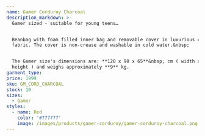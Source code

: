 ```yaml
---
name: Gamer Corduroy Charcoal
description_markdown: >-
  Gamer sized - suitable for young teens…


  Beanbag with foam filled inner bag and removable cover in luxurious corduroy
  fabric. The cover is non-crease and washable in cold water.&nbsp;


  The Gamer size's dimensions are: **120 x 90 x 65**&nbsp; cm ( width x depth x
  height ) and weighs approximately **9** kg.
garment_type:
price: 1999
sku: GM_CORD_CHARCOAL
stock: 10
sizes:
  - Gamer
styles:
  - name: Red
    color: '#777777'
    image: /images/products/gamer-corduroy/gamer-corduroy-charcoal.png
---
```

